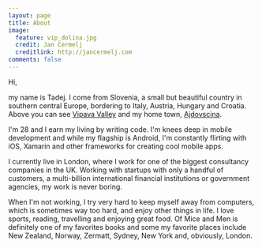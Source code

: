 ```yaml
---
layout: page
title: About
image:
  feature: vip_dolina.jpg
  credit: Jan Cermelj
  creditlink: http://jancermelj.com
comments: false
---
```


Hi,

my name is Tadej. I come from Slovenia, a small but beautiful country 
in southern central Europe, bordering to Italy, Austria, Hungary and Croatia. Above you can see [Vipava Valley](http://en.wikipedia.org/wiki/Vipava_Valley) and my home town, [Ajdovscina](http://en.wikipedia.org/wiki/Ajdov%C5%A1%C4%8Dina).

I'm 28 and I earn my living by writing code. I'm knees deep in mobile development and while my flagship is Android, I'm constantly flirting with iOS, Xamarin and other frameworks for creating cool mobile apps.

I currently live in London, where I work for one of the biggest consultancy companies in the UK. Working with startups with only a handful of customers, a multi-billion international financial institutions or government agencies, my work is never boring.

When I'm not working, I try very hard to keep myself away from computers, which is sometimes way too hard, and enjoy other things in life. I love sports, reading, travelling and enjoying great food. Of Mice and Men is definitely one of my favorites books and some my favorite places include New Zealand, Norway, Zermatt, Sydney, New York and, obviously, London.